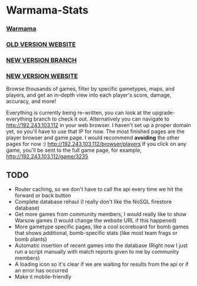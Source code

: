# Warmama-Stats

### [Warmama](https://github.com/Qfusion/warmama)
### [OLD VERSION WEBSITE](https://wf-game-stats.web.app)
### [NEW VERSION BRANCH](https://github.com/Ben-Kandel/Warmama-Stats/tree/upgrade-everything)
### [NEW VERSION WEBSITE](http://192.243.103.112/home)

Browse thousands of games, filter by specific gametypes, maps, and players, and get an in-depth view into each player's score, damage, accuracy, and more!


Everything is currently being re-written, you can look at the upgrade-everything branch to check it out. 
Alternatively you can navigate to http://192.243.103.112 in your web browser. I haven't set up a proper domain yet, so you'll have to use that IP for now.
The most finished pages are the player browser and game page. I would recommend **avoiding** the other pages for now :)
http://192.243.103.112/browser/players
If you click on any game, you'll be sent to the full game page, for example, http://192.243.103.112/game/3235


## TODO
* Router caching, so we don't have to call the api every time we hit the forward or back button
* Complete database rehaul (I really don't like the NoSQL firestore database)
* Get more games from community members, I would really like to show Warsow games (I would change the website URL if this happened)
* More gametype specific pages, like a cool scoreboard for bomb games that shows additional, bomb-specific stats (like most team frags or bomb plants)
* Automatic insertion of recent games into the database (Right now I just run a script manually with match reports given to me by community members)
* A loading icon so it's clear if we are waiting for results from the api or if an error has occurred
* Make it mobile-friendly
